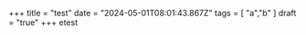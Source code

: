 +++ 
title = "test"
date = "2024-05-01T08:01:43.867Z"
tags = [ "a","b" ]
draft = "true"
+++
etest


